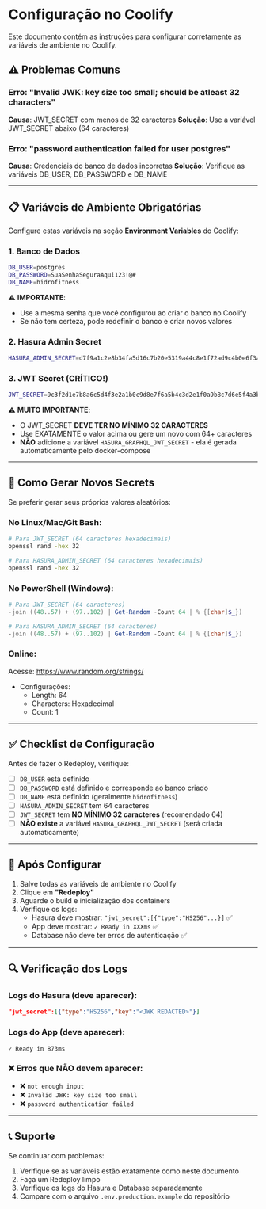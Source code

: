 # Configuração no Coolify

Este documento contém as instruções para configurar corretamente as variáveis de ambiente no Coolify.

## ⚠️ Problemas Comuns

### Erro: "Invalid JWK: key size too small; should be atleast 32 characters"
**Causa**: JWT_SECRET com menos de 32 caracteres
**Solução**: Use a variável JWT_SECRET abaixo (64 caracteres)

### Erro: "password authentication failed for user postgres"
**Causa**: Credenciais do banco de dados incorretas
**Solução**: Verifique as variáveis DB_USER, DB_PASSWORD e DB_NAME

---

## 📋 Variáveis de Ambiente Obrigatórias

Configure estas variáveis na seção **Environment Variables** do Coolify:

### 1. Banco de Dados

```bash
DB_USER=postgres
DB_PASSWORD=SuaSenhaSeguraAqui123!@#
DB_NAME=hidrofitness
```

⚠️ **IMPORTANTE**:
- Use a mesma senha que você configurou ao criar o banco no Coolify
- Se não tem certeza, pode redefinir o banco e criar novos valores

### 2. Hasura Admin Secret

```bash
HASURA_ADMIN_SECRET=d7f9a1c2e8b34fa5d16c7b20e5319a44c8e1f72ad9c4b0e6f3a2d1c5b7e9a0d4
```

### 3. JWT Secret (CRÍTICO!)

```bash
JWT_SECRET=9c3f2d1e7b8a6c5d4f3e2a1b0c9d8e7f6a5b4c3d2e1f0a9b8c7d6e5f4a3b2c1
```

⚠️ **MUITO IMPORTANTE**:
- O JWT_SECRET **DEVE TER NO MÍNIMO 32 CARACTERES**
- Use EXATAMENTE o valor acima ou gere um novo com 64+ caracteres
- **NÃO** adicione a variável `HASURA_GRAPHQL_JWT_SECRET` - ela é gerada automaticamente pelo docker-compose

---

## 🔐 Como Gerar Novos Secrets

Se preferir gerar seus próprios valores aleatórios:

### No Linux/Mac/Git Bash:
```bash
# Para JWT_SECRET (64 caracteres hexadecimais)
openssl rand -hex 32

# Para HASURA_ADMIN_SECRET (64 caracteres hexadecimais)
openssl rand -hex 32
```

### No PowerShell (Windows):
```powershell
# Para JWT_SECRET (64 caracteres)
-join ((48..57) + (97..102) | Get-Random -Count 64 | % {[char]$_})

# Para HASURA_ADMIN_SECRET (64 caracteres)
-join ((48..57) + (97..102) | Get-Random -Count 64 | % {[char]$_})
```

### Online:
Acesse: https://www.random.org/strings/
- Configurações:
  - Length: 64
  - Characters: Hexadecimal
  - Count: 1

---

## ✅ Checklist de Configuração

Antes de fazer o Redeploy, verifique:

- [ ] `DB_USER` está definido
- [ ] `DB_PASSWORD` está definido e corresponde ao banco criado
- [ ] `DB_NAME` está definido (geralmente `hidrofitness`)
- [ ] `HASURA_ADMIN_SECRET` tem 64 caracteres
- [ ] `JWT_SECRET` tem **NO MÍNIMO 32 caracteres** (recomendado 64)
- [ ] **NÃO existe** a variável `HASURA_GRAPHQL_JWT_SECRET` (será criada automaticamente)

---

## 🚀 Após Configurar

1. Salve todas as variáveis de ambiente no Coolify
2. Clique em **"Redeploy"**
3. Aguarde o build e inicialização dos containers
4. Verifique os logs:
   - Hasura deve mostrar: `"jwt_secret":[{"type":"HS256"...}]` ✅
   - App deve mostrar: `✓ Ready in XXXms` ✅
   - Database não deve ter erros de autenticação ✅

---

## 🔍 Verificação dos Logs

### Logs do Hasura (deve aparecer):
```json
"jwt_secret":[{"type":"HS256","key":"<JWK REDACTED>"}]
```

### Logs do App (deve aparecer):
```
✓ Ready in 873ms
```

### ❌ Erros que NÃO devem aparecer:
- ❌ `not enough input`
- ❌ `Invalid JWK: key size too small`
- ❌ `password authentication failed`

---

## 📞 Suporte

Se continuar com problemas:
1. Verifique se as variáveis estão exatamente como neste documento
2. Faça um Redeploy limpo
3. Verifique os logs do Hasura e Database separadamente
4. Compare com o arquivo `.env.production.example` do repositório
